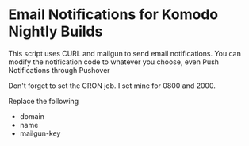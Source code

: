 # Email Notifications for Komodo Nightly Builds

This script uses CURL and mailgun to send email notifications. You can modify the notification code to whatever you choose, even Push Notifications through Pushover

Don't forget to set the CRON job. I set mine for 0800 and 2000.

Replace the following

- domain
- name
- mailgun-key